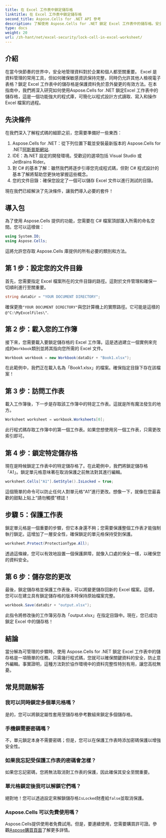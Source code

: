 ```yaml
---
title: 在 Excel 工作表中鎖定儲存格
linktitle: 在 Excel 工作表中鎖定儲存格
second_title: Aspose.Cells for .NET API 參考
description: 了解使用 Aspose.Cells for .NET 鎖定 Excel 工作表中的儲存格。安全資料管理的簡單逐步教學。
type: docs
weight: 20
url: /zh-hant/net/excel-security/lock-cell-in-excel-worksheet/
---
```

## 介紹

在當今快節奏的世界中，安全地管理資料對於企業和個人都至關重要。 Excel 是資料管理的常用工具，但如何確保敏感資訊保持完整，同時仍允許其他人檢視電子表格？鎖定 Excel 工作表中的儲存格是保護資料免於意外變更的有效方法。在本指南中，我們將深入研究如何使用Aspose.Cells for .NET 鎖定Excel 工作表中的儲存格，這是一個功能強大的程式庫，可簡化以程式設計方式讀取、寫入和操作Excel 檔案的過程。

## 先決條件

在我們深入了解程式碼的細節之前，您需要準備好一些東西：

1.  Aspose.Cells for .NET：從下列位置下載並安裝最新版本的 Aspose.Cells for .NET[阿斯普斯網站](https://releases.aspose.com/cells/net/).
2. IDE：為.NET 設定的開發環境。受歡迎的選項包括 Visual Studio 或 JetBrains Rider。
3. 對 C# 的基本了解：雖然我們將逐步引導您完成程式碼，但對 C# 程式設計的基本了解將幫助您更快地掌握這些概念。
4. 您的文件目錄：確保您設定了一個可以儲存 Excel 文件以進行測試的目錄。

現在我們已經解決了先決條件，讓我們導入必要的套件！

## 導入包

為了使用 Aspose.Cells 提供的功能，您需要在 C# 檔案頂部匯入所需的命名空間。您可以這樣做：

```csharp
using System.IO;
using Aspose.Cells;
```

這將允許您存取 Aspose.Cells 庫提供的所有必要的類別和方法。

## 第 1 步：設定您的文件目錄

首先，您需要指定 Excel 檔案所在的文件目錄的路徑。這對於文件管理和確保一切順利進行至關重要。 

```csharp
string dataDir = "YOUR DOCUMENT DIRECTORY";
```

確保更換`"YOUR DOCUMENT DIRECTORY"`與您計算機上的實際路徑。它可能是這樣的`@"C:\MyExcelFiles\"`.

## 第 2 步：載入您的工作簿

接下來，您需要載入要鎖定儲存格的 Excel 工作簿。這是透過建立一個實例來完成的`Workbook`類別並將其指向您所需的 Excel 文件。

```csharp
Workbook workbook = new Workbook(dataDir + "Book1.xlsx");
```

在此範例中，我們正在載入名為「Book1.xlsx」的檔案。確保指定目錄下存在該檔案！

## 第 3 步：訪問工作表

載入工作簿後，下一步是存取該工作簿中的特定工作表。這就是所有魔法發生的地方。 

```csharp
Worksheet worksheet = workbook.Worksheets[0];
```

此行程式碼存取工作簿中的第一個工作表。如果您想使用另一個工作表，只需更改索引即可。

## 第 4 步：鎖定特定儲存格 

現在是時候鎖定工作表中的特定儲存格了。在此範例中，我們將鎖定儲存格「A1」。鎖定單元格意味著在取消保護之前無法對其進行編輯。

```csharp
worksheet.Cells["A1"].GetStyle().IsLocked = true;
```

這個簡單的命令可以防止任何人對單元格“A1”進行更改。想像一下，就像在您最喜歡的甜點上貼上“請勿觸摸”標誌！

## 步驟 5：保護工作表

鎖定單元格是一個重要的步驟，但它本身還不夠；您需要保護整個工作表才能強制執行鎖定。這增加了一層安全性，確保鎖定的單元格保持受到保護。

```csharp
worksheet.Protect(ProtectionType.All);
```

透過這條線，您可以有效地設置一個保護屏障，就像入口處的保全一樣，以確保您的資料安全。

## 第 6 步：儲存您的更改

最後，鎖定儲存格並保護工作表後，可以將變更儲存回新的 Excel 檔案。這樣，您可以在建立具有鎖定儲存格的版本時保持原始檔案完整。

```csharp
workbook.Save(dataDir + "output.xlsx");
```

此指令將修改後的工作簿另存為「output.xlsx」在指定目錄中。現在，您已成功鎖定 Excel 中的儲存格！

## 結論

當分解為可管理的步驟時，使用 Aspose.Cells for .NET 鎖定 Excel 工作表中的儲存格是一項簡單的任務。只需幾行程式碼，您就可以確保關鍵資料的安全，防止意外編輯。事實證明，這種方法對於協作環境中的資料完整性特別有用，讓您高枕無憂。

## 常見問題解答

### 我可以同時鎖定多個單元格嗎？
是的，您可以將鎖定屬性套用至儲存格參考數組來鎖定多個儲存格。

### 手機鎖需要密碼嗎？
不，單元鎖定本身不需要密碼；但是，您可以在保護工作表時添加密碼保護以增強安全性。

### 如果我忘記受保護工作表的密碼會怎樣？
如果您忘記密碼，您將無法取消對工作表的保護，因此確保其安全至關重要。

### 單元格鎖定後我可以解鎖它們嗎？
絕對地！您可以透過設定來解鎖儲存格`IsLocked`財產給`false`並取消保護。

### Aspose.Cells 可以免費使用嗎？
Aspose.Cells提供使用者免費試用。但是，要連續使用，您需要購買許可證。參觀[Aspose購買頁面](https://purchase.aspose.com/buy)了解更多詳情。